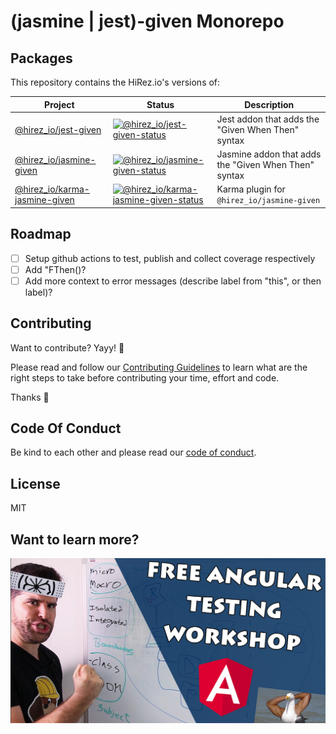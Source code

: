 # (jasmine | jest)-given Monorepo

## Packages

This repository contains the HiRez.io's versions of:

| Project                         | Status                                                                           | Description                                          |
| ------------------------------- | -------------------------------------------------------------------------------- | ---------------------------------------------------- |
| [@hirez_io/jest-given]          | [![@hirez_io/jest-given-status]][@hirez_io/jest-given-package]                   | Jest addon that adds the "Given When Then" syntax    |
| [@hirez_io/jasmine-given]       | [![@hirez_io/jasmine-given-status]][@hirez_io/jasmine-given-package]             | Jasmine addon that adds the "Given When Then" syntax |
| [@hirez_io/karma-jasmine-given] | [![@hirez_io/karma-jasmine-given-status]][@hirez_io/karma-jasmine-given-package] | Karma plugin for `@hirez_io/jasmine-given`           |

[@hirez_io/jest-given]: https://github.com/hirezio/given/tree/master/packages/jest-given
[@hirez_io/jasmine-given]: https://github.com/hirezio/given/tree/master/packages/jasmine-given
[@hirez_io/karma-jasmine-given]: https://github.com/hirezio/given/tree/master/packages/karma-jasmine-given
[@hirez_io/jest-given-status]: https://img.shields.io/npm/v/@hirez_io/jest-given.svg
[@hirez_io/jest-given-package]: https://npmjs.com/package/@hirez_io/jest-given
[@hirez_io/jasmine-given-status]: https://img.shields.io/npm/v/@hirez_io/jasmine-given.svg
[@hirez_io/jasmine-given-package]: https://npmjs.com/package/@hirez_io/jasmine-given
[@hirez_io/karma-jasmine-given-status]: https://img.shields.io/npm/v/@hirez_io/karma-jasmine-given.svg
[@hirez_io/karma-jasmine-given-package]: https://npmjs.com/package/@hirez_io/karma-jasmine-given

## Roadmap

- [ ] Setup github actions to test, publish and collect coverage respectively
- [ ] Add "FThen()?
- [ ] Add more context to error messages (describe label from "this", or then label)?

## Contributing

Want to contribute? Yayy! 🎉

Please read and follow our [Contributing Guidelines](CONTRIBUTING.md) to learn what are the right steps to take before contributing your time, effort and code.

Thanks 🙏

## Code Of Conduct

Be kind to each other and please read our [code of conduct](CODE_OF_CONDUCT.md).

## License

MIT

## Want to learn more?

<div align="center">
  <a href="https://learn.hirez.io/?utm_source=github&utm_medium=link&utm_campaign=given">
    <img src="for-readme/test-angular.jpg"
      alt="TestAngular.com - Free Angular Testing Workshop - The Roadmap to Angular Testing Mastery"
      width="600"
    />
  </a>
</div>
